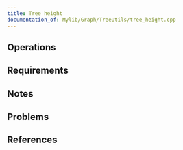 ```yaml
---
title: Tree height
documentation_of: Mylib/Graph/TreeUtils/tree_height.cpp
---
```


## Operations

## Requirements

## Notes

## Problems

## References
